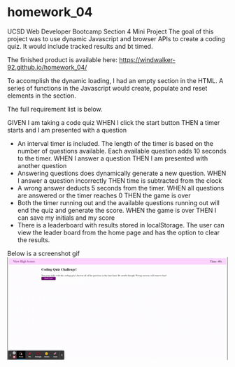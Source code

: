 # homework_04
UCSD Web Developer Bootcamp Section 4 Mini Project
The goal of this project was to use dynamic Javascript and browser APIs to create a coding quiz. It would include tracked results and bt timed.

The finished product is available here: https://windwalker-92.github.io/homework_04/

To accomplish the dynamic loading, I had an empty section in the HTML. A series of functions in the Javascript would create, populate and reset elements in the section. 

The full requirement list is below.

GIVEN I am taking a code quiz
WHEN I click the start button
THEN a timer starts and I am presented with a question
- An interval timer is included. The length of the timer is based on the number of questions available. Each available question adds 10 seconds to the timer.
WHEN I answer a question
THEN I am presented with another question
- Answering questions does dynamically generate a new question.
WHEN I answer a question incorrectly
THEN time is subtracted from the clock
- A wrong answer deducts 5 seconds from the timer.
WHEN all questions are answered or the timer reaches 0
THEN the game is over
- Both the timer running out and the available questions running out will end the quiz and generate the score.
WHEN the game is over
THEN I can save my initials and my score
- There is a leaderboard with results stored in localStorage. The user can view the leader board from the home page and has the option to clear the results.

Below is a screenshot gif
![Screenshot](./assets/quiz-demo.gif)
